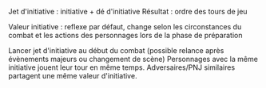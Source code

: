 Jet d'initiative : initiative + dé d'initiative
Résultat : ordre des tours de jeu

Valeur initiative : reflexe par défaut, change selon les circonstances du combat et les actions des personnages lors de la phase de préparation

Lancer jet d'initiative au début du combat (possible relance après évènements majeurs ou changement de scène)
Personnages avec la même initiative jouent leur tour en même temps.
Adversaires/PNJ similaires partagent une même valeur d'initiative.